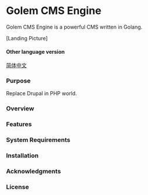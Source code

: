 Golem CMS Engine
=====

Golem CMS Engine is a powerful CMS written in Golang.

[Landing Picture]

#### Other language version

[简体中文]()

### Purpose

Replace Drupal in PHP world.

### Overview

### Features

### System Requirements

### Installation

### Acknowledgments

### License
